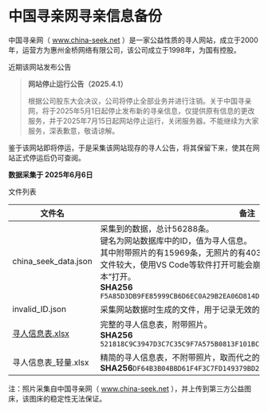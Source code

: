 # 中国寻亲网寻亲信息备份

中国寻亲网（ www.china-seek.net ）是一家公益性质的寻人网站，成立于2000年，运营方为惠州金桥网络有限公司，该公司成立于1998年，为国有控股。

近期该网站发布公告

> **网站停止运行公告（2025.4.1）**
>
> 根据公司股东大会决议，公司将停止全部业务并进行注销。关于中国寻亲网，将于2025年5月1日起停止发布新的寻亲信息，仅提供原有信息的更改服务，并于2025年7月15日起网站停止运行，关闭服务器。不能继续为大家服务，深表歉意，敬请谅解。

鉴于该网站即将停运，于是采集该网站现存的寻人公告，将其保留下来，使其在网站正式停运后仍可查阅。

**数据采集于 2025年6月6日**

文件列表

| 文件名 | 备注 |
| --- | --- |
| china_seek_data.json | 采集到的数据，总计56288条。<br>键名为网站数据库中的ID，值为寻人信息。<br>其中附带照片的有15969条，无照片的有40319条。<br>文件较大，使用VS Code等软件打开可能会崩溃，可以使用Windows自带的“记事本”打开。<br/>**SHA256** `F5A85D3DB9FE85999CB6D6EC0A29B2EA06D814DF1D98E81C28E117F04B36AB96` |
| invalid_ID.json | 采集网站数据时生成的文件，用于记录无效的ID。 |
| [寻人信息表.xlsx](https://github.com/pooneyy/china_seek/releases/tag/2025.06.08) | 完整的寻人信息表，附带照片。<br>**SHA256** `521818C9C3947D3C7C35C9F7A575B0813F101BC43DAA7C8F197A182B0BB3B955` |
| 寻人信息表_轻量.xlsx | 精简的寻人信息表，不附带照片，取而代之的是照片的超链接。<br>**SHA256**`DF64B3B04BBD61F4F3C7FD149379BD2E7D54094B30838F6A690984DCDF29E5D7` |

注：照片采集自中国寻亲网（ www.china-seek.net ），并上传到第三方公益图床，该图床的稳定性无法保证。